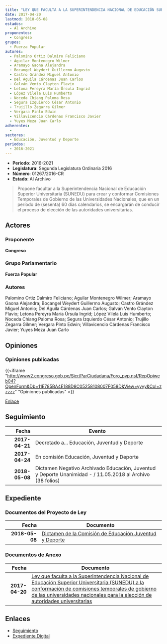 ```yaml
---
title: "LEY QUE FACULTA A LA SUPERINTENDENCIA NACIONAL DE EDUCACIÓN SUPERIOR UNIVERSITARIA (SUNEDU) A LA CONFORMACIÓN DE COMISIONES TEMPORALES DE GOBIERNO DE LAS UNIVERSIDADES NACIONALES PARA LA ELECCIÓN DE AUTORIDADES UNIVERSITARIAS"
date: 2017-04-20
lastmod: 2018-05-08
estados: 
  - Al Archivo
proponentes: 
  - Congreso
grupos: 
  - Fuerza Popular
autores: 
  - Palomino Ortiz Dalmiro Feliciano
  - Aguilar Montenegro Wilmer
  - Aramayo Gaona Alejandra
  - Bocangel Weydert Guillermo Augusto
  - Castro Grández Miguel Antonio
  - Del Águila Cárdenas Juan Carlos
  - Galván Vento Clayton Flavio
  - Letona Pereyra María Úrsula Ingrid
  - López Vilela Luis Humberto
  - Noceda Chiang Paloma Rosa
  - Segura Izquierdo César Antonio
  - Trujillo Zegarra Gilmer
  - Vergara Pinto Edwin
  - Villavicencio Cárdenas Francisco Javier
  - Yuyes Meza Juan Carlo
adherentes: 
  - 
sectores: 
  - Educación, Juventud y Deporte
periodos: 
  - 2016-2021
---
```


- **Periodo**: 2016-2021
- **Legislatura**: Segunda Legislatura Ordinaria 2016
- **Número**: 01267/2016-CR
- **Estado**: Al Archivo

> Propone facultar a la Superintendencia Nacional de Educación Superior Universitaria (SUNEDU) para crear y conformar Comisiones Temporales de Gobierno de las Universidades Nacionales, que en un período de (sesenta) 60 días calendarios, se encargarán de conducir el proceso de elección de las autoridades universitarias.


## Actores

### Proponente

**Congreso**

### Grupo Parlamentario

**Fuerza Popular**

### Autores

Palomino Ortiz Dalmiro Feliciano; Aguilar Montenegro Wilmer; Aramayo Gaona Alejandra; Bocangel Weydert Guillermo Augusto; Castro Grández Miguel Antonio; Del Águila Cárdenas Juan Carlos; Galván Vento Clayton Flavio; Letona Pereyra María Úrsula Ingrid; López Vilela Luis Humberto; Noceda Chiang Paloma Rosa; Segura Izquierdo César Antonio; Trujillo Zegarra Gilmer; Vergara Pinto Edwin; Villavicencio Cárdenas Francisco Javier; Yuyes Meza Juan Carlo


## Opiniones

### Opiniones publicadas

{{<iframe "http://www2.congreso.gob.pe/Sicr/ParCiudadana/Foro_pvp.nsf/RepOpiweb04?OpenForm&Db=11E785BA4E188D8C05258108007F058D&View=yyyy&Col=zzzzz" "Opiniones publicadas" >}}

[Enlace](http://www2.congreso.gob.pe/Sicr/ParCiudadana/Foro_pvp.nsf/RepOpiweb04?OpenForm&Db=11E785BA4E188D8C05258108007F058D&View=yyyy&Col=zzzzz)

## Seguimiento

| Fecha | Evento |
|------:|--------|
| **2017-04-21** | Decretado a... Educación, Juventud y Deporte|
| **2017-04-24** | En comisión Educación, Juventud y Deporte|
| **2018-05-08** | Dictamen Negativo Archivado Educación, Juventud y Deporte Unanimidad - / 11.05.2018 al Archivo (38 folios)|


## Expediente


### Documentos del Proyecto de Ley

| Fecha | Documento |
|------:|--------|
| **2018-05-08** | [Dictamen de la Comisión de Educación Juventud y Deporte](http://www.leyes.congreso.gob.pe/Documentos/2016_2021/Dictamenes/Proyectos_de_Ley/01267DC10MAY20180508.pdf) |

### Documentos de Anexo

| Fecha | Documento |
|------:|--------|
| **2017-04-20** | [Ley que faculta a la Superintendencia Nacional de Educación Superior Universitaria (SUNEDU) a la conformación de comisiones temporales de gobierno de las universidades nacionales para la elección de autoridades universitarias](http://www.leyes.congreso.gob.pe/Documentos/2016_2021/Proyectos_de_Ley_y_de_Resoluciones_Legislativas/PL0126720170420...pdf) |

## Enlaces 

- [Seguimiento](http://www2.congreso.gob.pe/Sicr/TraDocEstProc/CLProLey2016.nsf/f7fff46988ca05b1052578e100829cc7/86c61aa41490472305258108007c83ee?OpenDocument)
- [Expediente Digital](http://www2.congreso.gob.pe/Sicr/TraDocEstProc/CLProLey2016.nsf/f7fff46988ca05b1052578e100829cc7/86c61aa41490472305258108007c83ee?OpenDocument&Click=05257FB7005EB655.eb71d0cf91d8294e05256cdf006b5706/$Body/0.1C6C)
